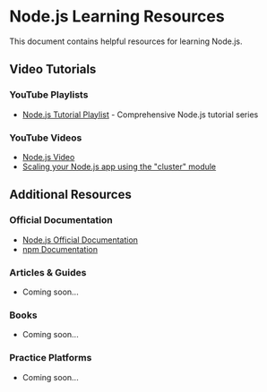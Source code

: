 # Node.js Learning Resources

This document contains helpful resources for learning Node.js.

## Video Tutorials

### YouTube Playlists

- [Node.js Tutorial Playlist](https://www.youtube.com/playlist?list=PLC3y8-rFHvwh8shCMHFA5kWxD9PaPwxaY) - Comprehensive Node.js tutorial series

### YouTube Videos

- [Node.js Video](https://www.youtube.com/watch?v=_Im4_3Z1NxQ)
- [Scaling your Node.js app using the "cluster" module](https://www.youtube.com/watch?v=6lHvks6R6cI)

## Additional Resources

### Official Documentation

- [Node.js Official Documentation](https://nodejs.org/docs/)
- [npm Documentation](https://docs.npmjs.com/)

### Articles & Guides

- Coming soon...

### Books

- Coming soon...

### Practice Platforms

- Coming soon...
